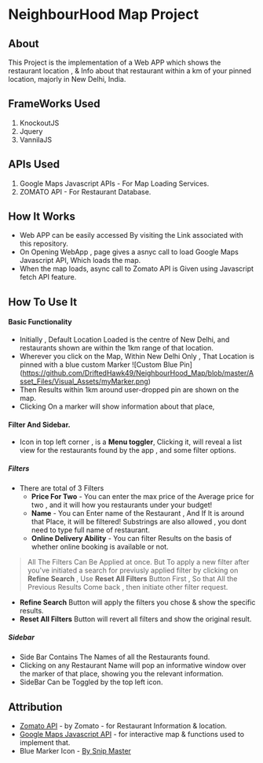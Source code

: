 # NeighbourHood Map Project

## About
This Project is the implementation of a Web APP which shows the restaurant location , & Info about that restaurant within a km of your pinned location, majorly in New Delhi, India.

## FrameWorks Used
  1. KnockoutJS
  2. Jquery
  3. VannilaJS

## APIs Used
  1. Google Maps Javascript APIs - For Map Loading Services.
  2. ZOMATO API - For Restaurant Database.

## How It Works
* Web APP can be easily accessed By visiting the Link associated with this repository.
* On Opening WebApp , page gives a asnyc call to load Google Maps Javascript API, Which loads the map.
* When the map loads, async call to Zomato API is Given using Javascript fetch API feature.

## How To Use It
#### Basic Functionality
* Initially , Default Location Loaded is the centre of New Delhi, and restaurants shown are within the 1km range of that location.
* Wherever you click on the Map, Within New Delhi Only , That Location is pinned with a blue custom Marker
![Custom Blue Pin]
(https://github.com/DriftedHawk49/NeighbourHood_Map/blob/master/Asset_Files/Visual_Assets/myMarker.png)
* Then Results within 1km around user-dropped pin are shown on the map.
* Clicking On a marker will show information about that place,

#### Filter And Sidebar.
* Icon in top left corner , is a **Menu toggler**, Clicking it, will reveal a list view for the restaurants found by the app , and some filter options.
##### Filters
* There are total of 3 Filters
  * **Price For Two** - You can enter the max price of the Average price for two , and it will how you restaurants under your budget!
  * **Name** - You can Enter name of the Restaurant , And If It is around that Place, it will be filtered! Substrings are also allowed , you dont need to type full name of restaurant.
  * **Online Delivery Ability** - You can filter Results on the basis of whether online booking is available or not.

>All The Filters Can Be Applied at once. But To apply a new filter after you've initiated a search for previusly applied filter by clicking on **Refine Search** , Use **Reset All Filters** Button First , So that All the Previous Results Come back , then initiate other filter request.

* **Refine Search** Button will apply the filters you chose & show the specific results.
* **Reset All Filters** Button will revert all filters and show the original result.
##### Sidebar
* Side Bar Contains The Names of all the Restaurants found.
* Clicking on any Restaurant Name will pop an informative
 window over the marker of that place, showing you the relevant information.
* SideBar Can be Toggled by the top left icon.

## Attribution
* [Zomato API](https://developers.zomato.com/api#headline1) - by Zomato - for Restaurant Information & location.
* [Google Maps Javascript API](https://developers.google.com/maps/documentation/javascript/tutorial) - for interactive map & functions used to implement that.
* Blue Marker Icon - [By Snip Master](https://www.iconfinder.com/snipicons)
